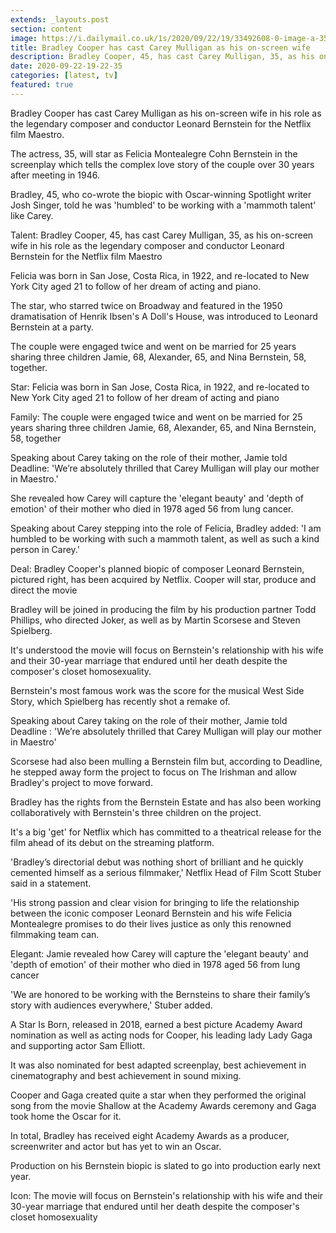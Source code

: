 ```yaml
---
extends: _layouts.post
section: content
image: https://i.dailymail.co.uk/1s/2020/09/22/19/33492608-0-image-a-35_1600797987444.jpg 
title: Bradley Cooper has cast Carey Mulligan as his on-screen wife 
description: Bradley Cooper, 45, has cast Carey Mulligan, 35, as his on-screen wife in his role as the legendary composer and conductor Leonard Bernstein for the Netflix film Maestro. 
date: 2020-09-22-19-22-35 
categories: [latest, tv] 
featured: true 
--- 
```

Bradley Cooper has cast Carey Mulligan as his on-screen wife in his role as the legendary composer and conductor Leonard Bernstein for the Netflix film Maestro. 

The actress, 35, will star as Felicia Montealegre Cohn Bernstein in the screenplay which tells the complex love story of the couple over 30 years after meeting in 1946.

Bradley, 45, who co-wrote the biopic with Oscar-winning Spotlight writer Josh Singer, told he was 'humbled' to be working with a 'mammoth talent' like Carey. 

Talent: Bradley Cooper, 45, has cast Carey Mulligan, 35, as his on-screen wife in his role as the legendary composer and conductor Leonard Bernstein for the Netflix film Maestro

Felicia was born in San Jose, Costa Rica, in 1922, and re-located to New York City aged 21 to follow of her dream of acting and piano. 

The star, who starred twice on Broadway and featured in the 1950 dramatisation of Henrik Ibsen's A Doll's House, was introduced to Leonard Bernstein at a party. 

The couple were engaged twice and went on be married for 25 years sharing three children Jamie, 68, Alexander, 65, and Nina Bernstein, 58, together. 

Star: Felicia was born in San Jose, Costa Rica, in 1922, and re-located to New York City aged 21 to follow of her dream of acting and piano

Family: The couple were engaged twice and went on be married for 25 years sharing three children Jamie, 68, Alexander, 65, and Nina Bernstein, 58, together

Speaking about Carey taking on the role of their mother, Jamie told Deadline: 'We’re absolutely thrilled that Carey Mulligan will play our mother in Maestro.' 

She revealed how Carey will capture the 'elegant beauty' and 'depth of emotion' of their mother who died in 1978 aged 56 from lung cancer. 

Speaking about Carey stepping into the role of Felicia, Bradley added: 'I am humbled to be working with such a mammoth talent, as well as such a kind person in Carey.'    

Deal: Bradley Cooper's planned biopic of composer Leonard Bernstein, pictured right, has been acquired by Netflix. Cooper will star, produce and direct the movie

Bradley will be joined in producing the film by his production partner Todd Phillips, who directed Joker, as well as by Martin Scorsese and Steven Spielberg.

It's understood the movie will focus on Bernstein's relationship with his wife and their 30-year marriage that endured until her death despite the composer's closet homosexuality. 

Bernstein's most famous work was the score for the musical West Side Story, which Spielberg has recently shot a remake of.

Speaking about Carey taking on the role of their mother, Jamie told Deadline : 'We’re absolutely thrilled that Carey Mulligan will play our mother in Maestro'

Scorsese had also been mulling a Bernstein film but, according to Deadline, he stepped away form the project to focus on The Irishman and allow Bradley's project to move forward. 

Bradley has the rights from the Bernstein Estate and has also been working collaboratively with Bernstein's three children on the project.  

It's a big 'get' for Netflix which has committed to a theatrical release for the film ahead of its debut on the streaming platform. 

'Bradley’s directorial debut was nothing short of brilliant and he quickly cemented himself as a serious filmmaker,' Netflix Head of Film Scott Stuber said in a statement.

'His strong passion and clear vision for bringing to life the relationship between the iconic composer Leonard Bernstein and his wife Felicia Montealegre promises to do their lives justice as only this renowned filmmaking team can. 

Elegant: Jamie revealed how Carey will capture the 'elegant beauty' and 'depth of emotion' of their mother who died in 1978 aged 56 from lung cancer

'We are honored to be working with the Bernsteins to share their family’s story with audiences everywhere,' Stuber added. 

A Star Is Born, released in 2018, earned a best picture Academy Award nomination as well as acting nods for Cooper, his leading lady Lady Gaga and supporting actor Sam Elliott.

It was also nominated for best adapted screenplay, best achievement in cinematography and best achievement in sound mixing.

Cooper and Gaga created quite a star when they performed the original song from the movie Shallow at the Academy Awards ceremony and Gaga took home the Oscar for it.

In total, Bradley has received eight Academy Awards as a producer, screenwriter and actor but has yet to win an Oscar.

Production on his Bernstein biopic is slated to go into production early next year.  

Icon: The movie will focus on Bernstein's relationship with his wife and their 30-year marriage that endured until her death despite the composer's closet homosexuality

